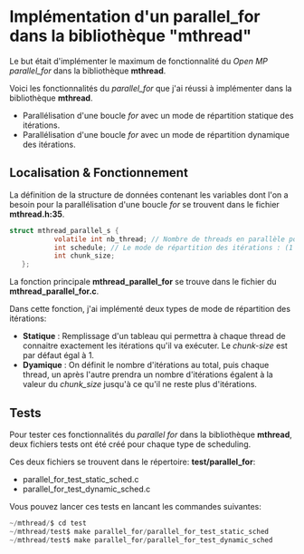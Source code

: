 # Implémentation d'un parallel_for dans la bibliothèque "mthread"

Le but était d'implémenter le maximum de fonctionnalité du *Open MP parallel_for*  dans la bibliothèque **mthread**.

Voici les fonctionnalités du *parallel_for* que j'ai réussi à implémenter dans la bibliothèque **mthread**.

- Parallélisation d'une boucle *for* avec un mode de répartition statique des itérations.
- Parallélisation d'une boucle *for* avec un mode de répartition dynamique des itérations.

## Localisation & Fonctionnement

La définition de la structure de données contenant les variables dont l'on a besoin pour la parallélisation d'une boucle *for* se trouvent dans le fichier **mthread.h:35**.

```C
struct mthread_parallel_s {
    	   volatile int nb_thread; // Nombre de threads en parallèle pour la boucle for
    	   int schedule; // Le mode de répartition des itérations : (1 => Statique) & (2 => Dynamique)
	       int chunk_size; 
   };
```

La fonction principale **mthread_parallel_for** se trouve dans le fichier du **mthread_parallel_for.c**.

Dans cette fonction, j'ai implémenté deux types de mode de répartition des itérations:

- **Statique** : Remplissage d'un tableau qui permettra à chaque thread de connaitre exactement les itérations qu'il va exécuter. Le *chunk-size* est par défaut égal à 1.
- **Dyamique** : On définit le nombre d'itérations au total, puis chaque thread, un après l'autre prendra un nombre d'itérations égalent à la valeur du *chunk_size* jusqu'à ce qu'il ne reste plus d'itérations.

## Tests

Pour tester ces fonctionnalités du *parallel for* dans la bibliothèque **mthread**, deux fichiers tests ont été créé pour chaque type de scheduling.

Ces deux fichiers se trouvent dans le répertoire: **test/parallel_for**:

- parallel_for_test_static_sched.c
- parallel_for_test_dynamic_sched.c

Vous pouvez lancer ces tests en lancant les commandes suivantes:
```C
~/mthread/$ cd test
~/mthread/test$ make parallel_for/parallel_for_test_static_sched
~/mthread/test$ make parallel_for/parallel_for_test_dynamic_sched
```

